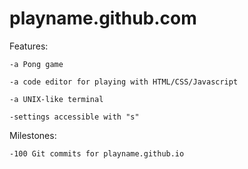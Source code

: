 # playname.github.com

Features:

	-a Pong game

	-a code editor for playing with HTML/CSS/Javascript

	-a UNIX-like terminal

	-settings accessible with "s"


Milestones:

	-100 Git commits for playname.github.io
